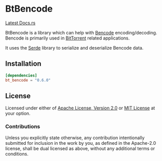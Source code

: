 # BtBencode

[Latest Docs.rs][docs_rs_bt_bencode]

BtBencode is a library which can help with [Bencode][wikipedia_bencode]
encoding/decoding.  Bencode is primarily used in [BitTorrent][bep_0003] related
applications.

It uses the [Serde][serde] library to serialize and deserialize Bencode data.

## Installation

```toml
[dependencies]
bt_bencode = "0.6.0"
```

## License

Licensed under either of [Apache License, Version 2.0][LICENSE_APACHE] or [MIT
License][LICENSE_MIT] at your option.

### Contributions

Unless you explicitly state otherwise, any contribution intentionally submitted
for inclusion in the work by you, as defined in the Apache-2.0 license, shall be
dual licensed as above, without any additional terms or conditions.

[LICENSE_APACHE]: LICENSE-APACHE
[LICENSE_MIT]: LICENSE-MIT
[wikipedia_bencode]: https://en.wikipedia.org/wiki/Bencode
[bep_0003]: http://www.bittorrent.org/beps/bep_0003.html
[serde]: https://serde.rs
[docs_rs_bt_bencode]: https://docs.rs/bt_bencode/latest/bt_bencode/
